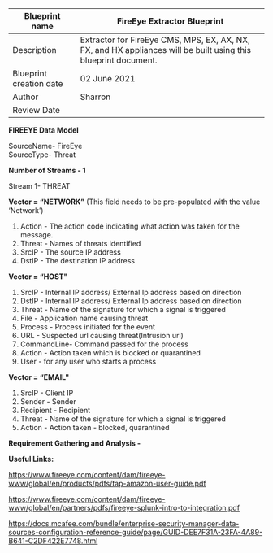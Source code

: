 | Blueprint name          | FireEye Extractor Blueprint                                                                                    |
| ----------------------- | -------------------------------------------------------------------------------------------------------------- |
| Description             | Extractor for FireEye CMS, MPS, EX, AX, NX, FX, and HX appliances will be built using this blueprint document. |
| Blueprint creation date | 02 June 2021                                                                                                   |
| Author                  | Sharron                                                                                                        |
| Review Date             |                                                                                                                |

**FIREEYE Data Model**

SourceName- FireEye   
SourceType- Threat

**Number of Streams - 1**

Stream 1- THREAT
		
**Vector = “NETWORK”** (This field needs to be pre-populated with the value ‘Network’)	
1. Action - The action code indicating what action was taken for the message.	
2. Threat - Names of threats identified			
3. SrcIP - The source IP address			
4. DstIP - The destination IP address			
								
**Vector = “HOST"**		
1. SrcIP - Internal IP address/ External Ip address based on direction			
2. DstIP - Internal IP address/ External Ip address based on direction			
3. Threat - Name of the signature for which a signal is triggered			
4. File - Application name causing threat	
5. Process - Process initiated for the event			
6. URL - Suspected url causing threat(Intrusion url)			
7. CommandLine- Command passed for the process			
8. Action - Action taken which is blocked or quarantined			
9. User - for any user who starts a process	

**Vector = “EMAIL"**		
1. SrcIP - Client IP		
2. Sender - Sender		
3. Recipient - Recipient		
4. Threat - Name of the signature for which a signal is triggered		
5. Action - Action taken - blocked, quarantined

**Requirement Gathering and Analysis -**

**Useful Links:**

https://www.fireeye.com/content/dam/fireeye-www/global/en/products/pdfs/tap-amazon-user-guide.pdf 

https://www.fireeye.com/content/dam/fireeye-www/global/en/partners/pdfs/fireeye-splunk-intro-to-integration.pdf 

https://docs.mcafee.com/bundle/enterprise-security-manager-data-sources-configuration-reference-guide/page/GUID-DEE7F31A-23FA-4A89-B641-C2DF422E7748.html 
